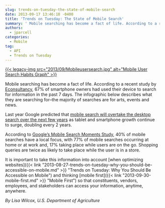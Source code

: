 ```yaml
---
slug: trends-on-tuesday-the-state-of-mobile-search
date: 2013-09-17 13:46:18 -0400
title: 'Trends on Tuesday: The State of Mobile Search'
summary: ' Mobile searching has become a fact of life. According to a recent study by Econsultancy, 67% of smartphone owners had used their device to search for information in the past 7 days. The infographic below describes what they are searching for&#8211;the majority of searches are for'
authors:
  - jparcell
categories:
  - Mobile
tag:
  - API
  - Trends on Tuesday
---
```


[{{< legacy-img src="2013/09/Mobileusersearch.jpg" alt="Mobile User Search Habits Graph" >}}](https://s3.amazonaws.com/digitalgov/_legacy-img/2013/09/Mobileusersearch.jpg)

Mobile searching has become a fact of life. According to a recent study by [Econsultancy](http://econsultancy.com/us/blog/63230-30-compelling-mobile-search-statistics), 67% of smartphone owners had used their device to search for information in the past 7 days. The infographic below describes what they are searching for&#8211;the majority of searches are for arts, events and news.

Last year Google predicted that [mobile search will overtake the desktop search over the next few years](http://econsultancy.com/us/nma-archive/61724-mobile-search-will-top-desktop-in-next-few-years-says-google-s-carrington) as tablet and smartphone growth continue to surge, doubling every 2 years.

According to [Google&#8217;s Mobile Search Moments Study](http://www.google.com/think/research-studies/creating-moments-that-matter.html), 40% of mobile searches have a local focus, with 77% of mobile searches occurring at home or at work and, 17% taking place while users are on the go. Shopping queries are twice as likely to take place while the user is in a store.

It is important to take this information into account [when optimizing websites]({{< link "2013-08-27-trends-on-tuesday-why-you-should-be-accessible-on-mobile.md" >}} "Trends on Tuesday: Why You Should Be Accessible on Mobile") and thinking [mobile first]({{< link "2013-09-30-mobile-first.md" >}} "Mobile First") so that constituents, vendors, employees, and stakeholders can access your information, anytime, anywhere.

_By Lisa Wilcox, U.S. Department of Agriculture_